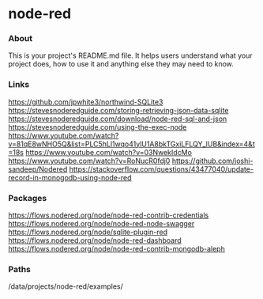 node-red
========

### About
This is your project's README.md file. It helps users understand what your
project does, how to use it and anything else they may need to know.

### Links
https://github.com/jpwhite3/northwind-SQLite3
https://stevesnoderedguide.com/storing-retrieving-json-data-sqlite
https://stevesnoderedguide.com/download/node-red-sql-and-json
https://stevesnoderedguide.com/using-the-exec-node
https://www.youtube.com/watch?v=81qE8wNHO5Q&list=PLC5hLl1wqo41ylU1A8bkTGxiLFLQY_lUB&index=4&t=18s
https://www.youtube.com/watch?v=03NwekIdcMo
https://www.youtube.com/watch?v=RoNucR0fdj0
https://github.com/joshi-sandeep/Nodered
https://stackoverflow.com/questions/43477040/update-record-in-monogodb-using-node-red


### Packages
https://flows.nodered.org/node/node-red-contrib-credentials
https://flows.nodered.org/node/node-red-node-swagger
https://flows.nodered.org/node/sqlite-plugin-red
https://flows.nodered.org/node/node-red-dashboard
https://flows.nodered.org/node/node-red-contrib-mongodb-aleph

### Paths
/data/projects/node-red/examples/